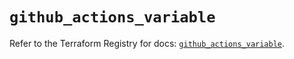 # `github_actions_variable`

Refer to the Terraform Registry for docs: [`github_actions_variable`](https://registry.terraform.io/providers/integrations/github/5.43.0/docs/resources/actions_variable).
